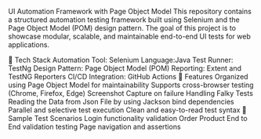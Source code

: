 UI Automation Framework with Page Object Model
This repository contains a structured automation testing framework built using Selenium and the Page Object Model (POM) design pattern. The goal of this project is to showcase modular, scalable, and maintainable end-to-end UI tests for web applications.

🚀 Tech Stack
Automation Tool: Selenium
Language:Java
Test Runner: TestNg
Design Pattern: Page Object Model (POM)
Reporting: Extent and TestNG Reporters
CI/CD Integration: GitHub Actions
🎯 Features
Organized using Page Object Model for maintainability
Supports cross-browser testing (Chrome, Firefox, Edge)
Screenshot Capture on failure 
Handling Falky Tests 
Reading the Data from Json File by using Jackson bind dependencies
Parallel and selective test execution
Clean and easy-to-read test syntax
🧪 Sample Test Scenarios
Login functionality validation
Order Product End to End validation testing
Page navigation and assertions

